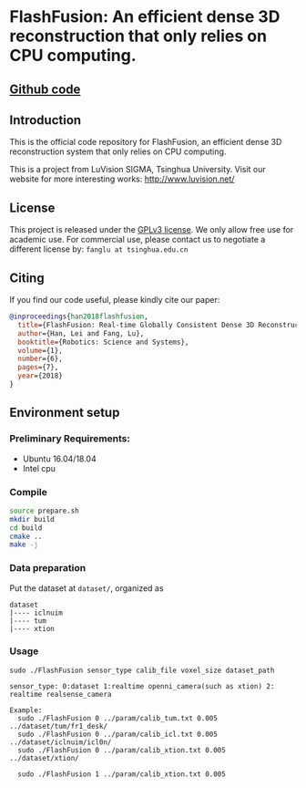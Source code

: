 # FlashFusion: An efficient dense 3D reconstruction that only relies on CPU computing.

## [Github code](https://github.com/THU-luvision/Flashfusion)

## Introduction
This is the official code repository for FlashFusion, an efficient dense 3D reconstruction system that only relies on CPU computing.

This is a project from LuVision SIGMA, Tsinghua University. Visit our website for more interesting works: http://www.luvision.net/

## License
This project is released under the [GPLv3 license](LICENSE). We only allow free use for academic use. For commercial use, please contact us to negotiate a different license by: `fanglu at tsinghua.edu.cn`

## Citing

If you find our code useful, please kindly cite our paper:

```bibtex
@inproceedings{han2018flashfusion,
  title={FlashFusion: Real-time Globally Consistent Dense 3D Reconstruction using CPU Computing.},
  author={Han, Lei and Fang, Lu},
  booktitle={Robotics: Science and Systems},
  volume={1},
  number={6},
  pages={7},
  year={2018}
}
```

## Environment setup

### Preliminary Requirements:
* Ubuntu 16.04/18.04
* Intel cpu 

### Compile
```bash
source prepare.sh
mkdir build
cd build
cmake ..
make -j
```

### Data preparation

Put the dataset at `dataset/`, organized as 
```
dataset
|---- iclnuim
|---- tum
|---- xtion
```

### Usage 
```
sudo ./FlashFusion sensor_type calib_file voxel_size dataset_path

sensor_type: 0:dataset 1:realtime openni_camera(such as xtion) 2: realtime realsense_camera

Example:
  sudo ./FlashFusion 0 ../param/calib_tum.txt 0.005 ../dataset/tum/fr1_desk/
  sudo ./FlashFusion 0 ../param/calib_icl.txt 0.005 ../dataset/iclnuim/icl0n/
  sudo ./FlashFusion 0 ../param/calib_xtion.txt 0.005 ../dataset/xtion/

  sudo ./FlashFusion 1 ../param/calib_xtion.txt 0.005

```
